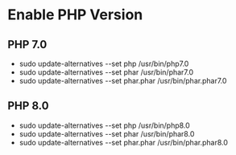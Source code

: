# Enable PHP Version
## PHP 7.0 
- sudo update-alternatives --set php /usr/bin/php7.0
- sudo update-alternatives --set phar /usr/bin/phar7.0
- sudo update-alternatives --set phar.phar /usr/bin/phar.phar7.0

## PHP 8.0 
- sudo update-alternatives --set php /usr/bin/php8.0
- sudo update-alternatives --set phar /usr/bin/phar8.0
- sudo update-alternatives --set phar.phar /usr/bin/phar.phar8.0
